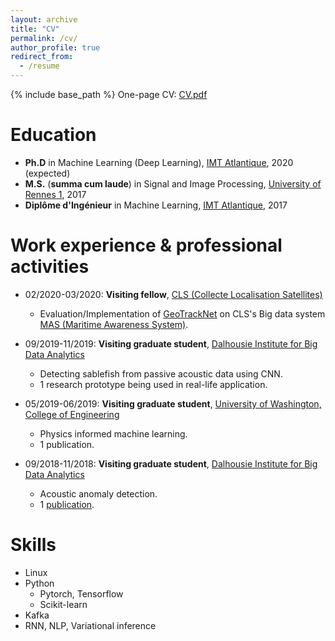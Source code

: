 ```yaml
---
layout: archive
title: "CV"
permalink: /cv/
author_profile: true
redirect_from:
  - /resume
---
```


{% include base_path %}
One-page CV: <a href="https://dnguyengithub.github.io/files/CV_English.pdf">CV.pdf</a>

Education
======
* <strong>Ph.D</strong> in Machine Learning (Deep Learning), <a href="https://www.imt-atlantique.fr">IMT Atlantique</a>, 2020 (expected)
* <strong>M.S.</strong> (<strong>summa cum laude</strong>) in Signal and Image Processing, <a href="https://www.univ-rennes1.fr/">University of Rennes 1</a>, 2017
* <strong>Diplôme d'Ingénieur</strong> in Machine Learning, <a href="https://www.imt-atlantique.fr">IMT Atlantique</a>, 2017



Work experience & professional activities
======
* 02/2020-03/2020: <strong>Visiting fellow</strong>, <a href="https://www.cls.fr/en/cls-group/">CLS (Collecte Localisation Satellites)</a>
  * Evaluation/Implementation of <a href="https://arxiv.org/pdf/1912.00682.pdf/">GeoTrackNet</a> on CLS's Big data system <a href="https://maritime-intelligence.groupcls.com/integrated-solutions/maritime-awareness-system/">MAS (Maritime Awareness System)</a>.

* 09/2019-11/2019: <strong>Visiting graduate student</strong>, <a href="https://bigdata.cs.dal.ca/">Dalhousie Institute for Big Data Analytics</a>
  * Detecting sablefish from passive acoustic data using CNN.
  * 1 research prototype being used in real-life application.

* 05/2019-06/2019: <strong>Visiting graduate student</strong>, <a href="https://www.engr.washington.edu/">University of Washington, College of Engineering</a>
  * Physics informed machine learning.
  * 1 publication.
  
* 09/2018-11/2018: <strong>Visiting graduate student</strong>, <a href="https://bigdata.cs.dal.ca/">Dalhousie Institute for Big Data Analytics</a>
  * Acoustic anomaly detection.
  * 1 <a href=" https://ieeexplore.ieee.org/abstract/document/8682901">publication</a>.
  
Skills
======
* Linux
* Python 
  * Pytorch, Tensorflow
  * Scikit-learn
* Kafka
* RNN, NLP, Variational inference

<!---
Publications
======
  <ul>{% for post in site.publications %}
    {% include archive-single-cv.html %}
  {% endfor %}</ul>


Talks
======
  <ul>{% for post in site.talks %}
    {% include archive-single-talk-cv.html %}
  {% endfor %}</ul>

Teaching
======
  <ul>{% for post in site.teaching %}
    {% include archive-single-cv.html %}
  {% endfor %}</ul>

 
Service and leadership
======
* Currently signed in to 43 different slack teams
 --->
